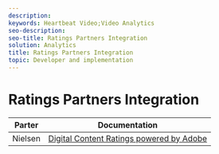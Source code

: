 ```yaml
---
description: 
keywords: Heartbeat Video;Video Analytics
seo-description: 
seo-title: Ratings Partners Integration
solution: Analytics
title: Ratings Partners Integration
topic: Developer and implementation
---
```


# Ratings Partners Integration

<table id="table_3C5DD80FC4CD4572A637A0B8971869AE"> 
 <tgroup cols="2"> 
  <colspec colnum="1" colname="col1" colwidth="*" /> 
  <colspec colnum="2" colname="col2" colwidth="*" /> 
  <thead> 
   <tr> 
    <th colname="col1" class="entry">Parter</th> 
    <th colname="col2" class="entry">Documentation</th> 
   </tr> 
  </thead> 
  <tbody> 
   <tr> 
    <td colname="col1">Nielsen</td> 
    <td colname="col2"> <a href="https://marketing.adobe.com/resources/help/en_US/sc/appmeasurement/hbvideo/nielsen/" format="html" scope="external">Digital Content Ratings powered by Adobe</a> </td> 
   </tr> 
   <!--<row>
            <entry colname="col1">comScore 
				</entry>
            <entry colname="col2">
              <xref href="https://marketing.adobe.com/resources/help/en_US/sc/appmeasurement/hbvideo/comscore/" format="html" scope="external">Certified Metrics powered by Adobe</xref>
            </entry>
          </row>--> 
  </tbody> 
 </tgroup> 
</table>

